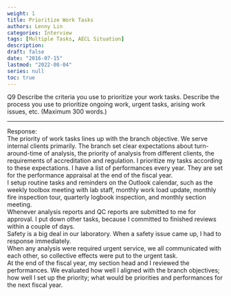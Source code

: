 ```yaml
---
weight: 1
title: Prioritize Work Tasks
authors: Lenny Lin
categories: Interview
tags: [Multiple Tasks, AECL Situation]
description: 
draft: false
date: "2016-07-15"
lastmod: "2022-08-04"
series: null
toc: true
---
```


Q9	Describe the criteria you use to prioritize your work tasks.  Describe the process you use to prioritize ongoing work, urgent tasks, arising work issues, etc. (Maximum 300 words.) 
<!--more-->

---
Response:  
The priority of work tasks lines up with the branch objective.  We serve internal clients primarily.  The branch set clear expectations about turn-around-time of analysis, the priority of analysis from different clients, the requirements of accreditation and regulation.  I prioritize my tasks according to these expectations.  I have a list of performances every year.  They are set for the performance appraisal at the end of the fiscal year.  
I setup routine tasks and reminders on the Outlook calendar, such as the weekly toolbox meeting with lab staff, monthly work load update, monthly fire inspection tour, quarterly logbook inspection, and monthly section meeting.  
Whenever analysis reports and QC reports are submitted to me for approval.  I put down other tasks, because I committed to finished reviews within a couple of days.  
Safety is a big deal in our laboratory.  When a safety issue came up, I had to response immediately.  
When any analysis were required urgent service, we all communicated with each other, so collective effects were put to the urgent task.  
At the end of the fiscal year, my section head and I reviewed the performances.  We evaluated how well I aligned with the branch objectives; how well I set up the priority; what would be priorities and performances for the next fiscal year.  



